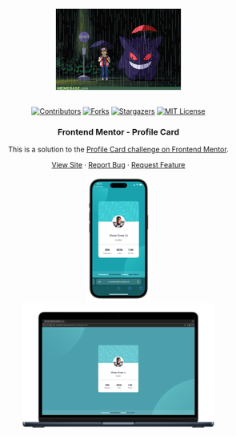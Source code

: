 <br />
<div align="center">
    <img src="./assets/images/200w.gif" alt="Logo">
  </a>
  <br />
  <br />

[![Contributors][contributors-shield]][contributors-url]
[![Forks][forks-shield]][forks-url]
[![Stargazers][stars-shield]][stars-url]
[![MIT License][license-shield]][license-url]

<h3 align="center">Frontend Mentor - Profile Card</h3>

This is a solution to the [Profile Card challenge on Frontend Mentor](https://www.frontendmentor.io/challenges/profile-card-component-cfArpWshJ).

  <p align="center">   
    <a href="https://sedaryildirim.github.io/profile-card-component-main/">View Site</a>
    ·
    <a href="https://github.com/sedaryildirim/profile-card-component-main/issues">Report Bug</a>
    ·
    <a href="https://github.com/sedaryildirim/profile-card-component-main/issues">Request Feature</a>
  </p>
</div>

<div align="center">

![Mobile](./assets/images/mobile.png)
![Desktop](./assets/images/desktop.png)
</div>


<!-- MARKDOWN LINKS & IMAGES -->
<!-- https://www.markdownguide.org/basic-syntax/#reference-style-links -->
[contributors-shield]: https://img.shields.io/github/contributors/sedaryildirim/profile-card-component-main.svg?style=for-the-badge
[contributors-url]: https://github.com/sedaryildirim/profile-card-component-main/graphs/contributors
[forks-shield]: https://img.shields.io/github/forks/sedaryildirim/profile-card-component-main.svg?style=for-the-badge
[forks-url]: https://github.com/sedaryildirim/profile-card-component-main/network/members
[stars-shield]: https://img.shields.io/github/stars/sedaryildirim/profile-card-component-main.svg?style=for-the-badge
[stars-url]: https://github.com/sedaryildirim/profile-card-component-main/stargazers
[license-shield]: https://img.shields.io/github/license/sedaryildirim/profile-card-component-main.svg?style=for-the-badge
[license-url]: https://github.com/sedaryildirim/profile-card-component-main/blob/main/LICENSE.txt
[product-screenshot]: imgs/screenshot.png
